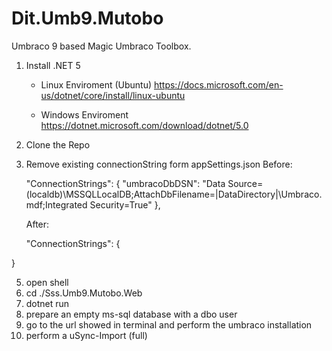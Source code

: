# Dit.Umb9.Mutobo


Umbraco 9 based Magic Umbraco Toolbox.


1. Install .NET 5
    - Linux Enviroment (Ubuntu)
      https://docs.microsoft.com/en-us/dotnet/core/install/linux-ubuntu
      
    - Windows Enviroment
      https://dotnet.microsoft.com/download/dotnet/5.0
2. Clone the Repo
3. Remove existing connectionString form appSettings.json
   Before:

    "ConnectionStrings": {
    "umbracoDbDSN": "Data Source=(localdb)\\MSSQLLocalDB;AttachDbFilename=|DataDirectory|\\Umbraco.mdf;Integrated Security=True"
  },
   
   After:
   
     "ConnectionStrings": {
    
  }

5. open shell 
6. cd ./Sss.Umb9.Mutobo.Web
7. dotnet run
8. prepare an empty ms-sql database with a dbo user
9. go to the url showed in terminal and perform the umbraco installation
10. perform a uSync-Import (full)

